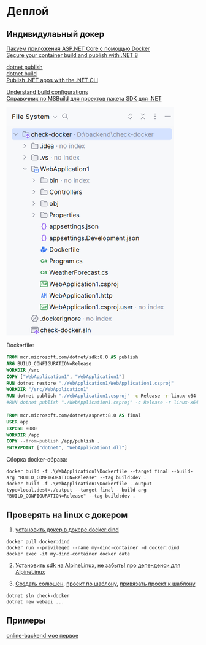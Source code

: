 # Деплой

## Индивидулаьный докер

[Пакуем приложения ASP.NET Core с помощью Docker](https://habr.com/ru/companies/microsoft/articles/435914/)  
[Secure your container build and publish with .NET 8](https://devblogs.microsoft.com/dotnet/secure-your-container-build-and-publish-with-dotnet-8/)

[dotnet publish](https://learn.microsoft.com/ru-ru/dotnet/core/tools/dotnet-publish)  
[dotnet build](https://learn.microsoft.com/ru-ru/dotnet/core/tools/dotnet-build)  
[Publish .NET apps with the .NET CLI](https://learn.microsoft.com/en-us/dotnet/core/deploying/deploy-with-cli)

[Understand build configurations](https://learn.microsoft.com/en-us/visualstudio/ide/understanding-build-configurations)  
[Справочник по MSBuild для проектов пакета SDK для .NET](https://learn.microsoft.com/ru-ru/dotnet/core/project-sdk/msbuild-props#useapphost)

![](./pic/check-docker-app.png)

Dockerfile:

```dockerfile
FROM mcr.microsoft.com/dotnet/sdk:8.0 AS publish
ARG BUILD_CONFIGURATION=Release
WORKDIR /src
COPY ["WebApplication1", "WebApplication1"]
RUN dotnet restore "./WebApplication1/WebApplication1.csproj"
WORKDIR "/src/WebApplication1"
RUN dotnet publish "./WebApplication1.csproj" -c Release -r linux-x64 -o /app/publish /p:UseAppHost=false
#RUN dotnet publish "./WebApplication1.csproj" -c Release -r linux-x64 -o /app/publish --self-contained false  

FROM mcr.microsoft.com/dotnet/aspnet:8.0 AS final
USER app
EXPOSE 8080
WORKDIR /app
COPY --from=publish /app/publish .
ENTRYPOINT ["dotnet", "WebApplication1.dll"]
```

Сборка docker-образа:

```shell
docker build -f .\WebApplication1\Dockerfile --target final --build-arg "BUILD_CONFIGURATION=Release" --tag build:dev .
docker build -f .\WebApplication1\Dockerfile --output type=local,dest=./output --target final --build-arg "BUILD_CONFIGURATION=Release" --tag build:dev .
```

## Проверять на linux с докером

1. [установить докер в докере docker:dind](https://medium.com/@shivam77kushwah/docker-inside-docker-e0483c51cc2c)

```shell
docker pull docker:dind
docker run --privileged --name my-dind-container -d docker:dind
docker exec -it my-dind-container docker date
```

2. [Установить sdk на AlpineLinux](https://learn.microsoft.com/en-us/dotnet/core/install/linux-alpine#install-net-8), [не забыть! про депенденси для AlpineLinux](https://learn.microsoft.com/en-us/dotnet/core/install/linux-alpine#dependencies)

3. [Создать солюшен](https://learn.microsoft.com/en-us/dotnet/core/tools/dotnet-sln), [проект по шаблону](https://learn.microsoft.com/en-us/dotnet/core/tools/dotnet-new), [привязать проект к шаблону](https://learn.microsoft.com/en-us/dotnet/core/tools/dotnet-sln#add)

```shell
dotnet sln check-docker
dotnet new webapi ...
```

## Примеры

[online-backend мое первое](./example-01/README.md)
